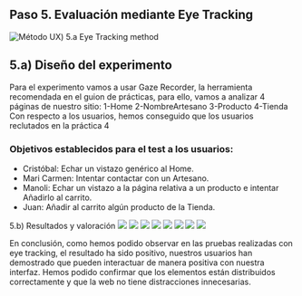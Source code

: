 ## Paso 5. Evaluación mediante Eye Tracking 


![Método UX](img/eye-tracking.png))  5.a Eye Tracking method 


5.a) Diseño del experimento 
----
Para el experimento vamos a usar Gaze Recorder, la herramienta recomendada en el guion de prácticas, para ello, vamos a analizar 4 páginas de nuestro sitio:
1-Home
2-NombreArtesano
3-Producto
4-Tienda
Con respecto a los usuarios, hemos conseguido que los usuarios reclutados en la práctica 4
### Objetivos establecidos para el test a los usuarios: 

- Cristóbal: Echar un vistazo genérico al Home.
- Mari Carmen: Intentar contactar con un Artesano.
- Manoli: Echar un vistazo a la página relativa a un producto e intentar Añadirlo al carrito.
- Juan: Añadir al carrito algún producto de la Tienda.

5.b) Resultados y valoración 
![](artesano_eye.png)
![](artesano_result.png)
![](home_eye.png)
![](home_result.png)
![](producto_eye.png)
![](producto_result.png)
![](tienda_eye.png)
![](tienda_result.png)


En conclusión, como hemos podido observar en las pruebas realizadas con eye tracking, el resultado ha sido positivo, nuestros usuarios han demostrado que pueden interactuar de manera positiva con nuestra interfaz. Hemos podido confirmar que los elementos están distribuidos correctamente y que la web no tiene distracciones innecesarias.
